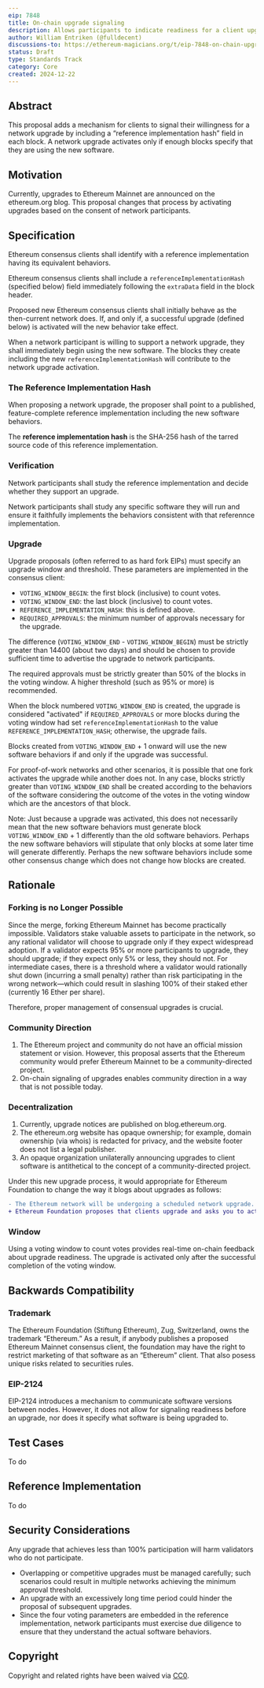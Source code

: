 ```yaml
---
eip: 7848
title: On-chain upgrade signaling
description: Allows participants to indicate readiness for a client upgrade when producing blocks
author: William Entriken (@fulldecent)
discussions-to: https://ethereum-magicians.org/t/eip-7848-on-chain-upgrade-signaling/22306
status: Draft
type: Standards Track
category: Core
created: 2024-12-22
---
```


## Abstract

This proposal adds a mechanism for clients to signal their willingness for a network upgrade by including a “reference implementation hash” field in each block. A network upgrade activates only if enough blocks specify that they are using the new software.

## Motivation

Currently, upgrades to Ethereum Mainnet are announced on the ethereum.org blog. This proposal changes that process by activating upgrades based on the consent of network participants.

## Specification

Ethereum consensus clients shall identify with a reference implementation having its equivalent behaviors.

Ethereum consensus clients shall include a `referenceImplementationHash` (specified below) field immediately following the `extraData` field in the block header.

Proposed new Ethereum consensus clients shall initially behave as the then-current network does. If, and only if, a successful upgrade (defined below) is activated will the new behavior take effect.

When a network participant is willing to support a network upgrade, they shall immediately begin using the new software. The blocks they create including the new `referenceImplementationHash` will contribute to the network upgrade activation.

### The Reference Implementation Hash

When proposing a network upgrade, the proposer shall point to a published, feature-complete reference implementation including the new software behaviors.

The **reference implementation hash** is the SHA-256 hash of the tarred source code of this reference implementation.

### Verification

Network participants shall study the reference implementation and decide whether they support an upgrade.

Network participants shall study any specific software they will run and ensure it faithfully implements the behaviors consistent with that referennce implementation.

### Upgrade

Upgrade proposals (often referred to as hard fork EIPs) must specify an upgrade window and threshold. These parameters are implemented in the consensus client:

- `VOTING_WINDOW_BEGIN`: the first block (inclusive) to count votes.
- `VOTING_WINDOW_END`: the last block (inclusive) to count votes.
- `REFERENCE_IMPLEMENTATION_HASH`: this is defined above.
- `REQUIRED_APPROVALS`: the minimum number of approvals necessary for the upgrade.

The difference (`VOTING_WINDOW_END` - `VOTING_WINDOW_BEGIN`) must be strictly greater than 14400 (about two days) and should be chosen to provide sufficient time to advertise the upgrade to network participants.

The required approvals must be strictly greater than 50% of the blocks in the voting window. A higher threshold (such as 95% or more) is recommended.

When the block numbered `VOTING_WINDOW_END` is created, the upgrade is considered "activated" if `REQUIRED_APPROVALS` or more blocks during the voting window had set `referenceImplementationHash` to the value `REFERENCE_IMPLEMENTATION_HASH`; otherwise, the upgrade fails.

Blocks created from `VOTING_WINDOW_END` + 1 onward will use the new software behaviors if and only if the upgrade was successful.

For proof-of-work networks and other scenarios, it is possible that one fork activates the upgrade while another does not. In any case, blocks strictly greater than `VOTING_WINDOW_END` shall be created according to the behaviors of the software considering the outcome of the votes in the voting window which are the ancestors of that block.

Note: Just because a upgrade was activated, this does not necessarily mean that the new software behaviors must generate block `VOTING_WINDOW_END` + 1 differently than the old software behaviors. Perhaps the new software behaviors will stipulate that only blocks at some later time will generate differently. Perhaps the new software behaviors include some other consensus change which does not change how blocks are created.

## Rationale

### Forking is no Longer Possible

Since the merge, forking Ethereum Mainnet has become practically impossible. Validators stake valuable assets to participate in the network, so any rational validator will choose to upgrade only if they expect widespread adoption. If a validator expects 95% or more participants to upgrade, they should upgrade; if they expect only 5% or less, they should not. For intermediate cases, there is a threshold where a validator would rationally shut down (incurring a small penalty) rather than risk participating in the wrong network—which could result in slashing 100% of their staked ether (currently 16 Ether per share).

Therefore, proper management of consensual upgrades is crucial.

### Community Direction

1. The Ethereum project and community do not have an official mission statement or vision. However, this proposal asserts that the Ethereum community would prefer Ethereum Mainnet to be a community-directed project.
2. On-chain signaling of upgrades enables community direction in a way that is not possible today.

### Decentralization

1. Currently, upgrade notices are published on blog.ethereum.org.
2. The ethereum.org website has opaque ownership; for example, domain ownership (via whois) is redacted for privacy, and the website footer does not list a legal publisher.
3. An opaque organization unilaterally announcing upgrades to client software is antithetical to the concept of a community-directed project.

Under this new upgrade process, it would appropriate for Ethereum Foundation to change the way it blogs about upgrades as follows:

```diff
- The Ethereum network will be undergoing a scheduled network upgrade.
+ Ethereum Foundation proposes that clients upgrade and asks you to act now.
```

### Window

Using a voting window to count votes provides real-time on-chain feedback about upgrade readiness. The upgrade is activated only after the successful completion of the voting window.

## Backwards Compatibility

### Trademark

The Ethereum Foundation (Stiftung Ethereum), Zug, Switzerland, owns the trademark “Ethereum.” As a result, if anybody publishes a proposed Ethereum Mainnet consensus client, the foundation may have the right to restrict marketing of that software as an “Ethereum” client. That also posess unique risks related to securities rules.

### EIP-2124

EIP-2124 introduces a mechanism to communicate software versions between nodes. However, it does not allow for signaling readiness before an upgrade, nor does it specify what software is being upgraded to.

## Test Cases

To do

## Reference Implementation

To do

## Security Considerations

Any upgrade that achieves less than 100% participation will harm validators who do not participate.

- Overlapping or competitive upgrades must be managed carefully; such scenarios could result in multiple networks achieving the minimum approval threshold.
- An upgrade with an excessively long time period could hinder the proposal of subsequent upgrades.
- Since the four voting parameters are embedded in the reference implementation, network participants must exercise due diligence to ensure that they understand the actual software behaviors.

## Copyright

Copyright and related rights have been waived via [CC0](../LICENSE.md).
